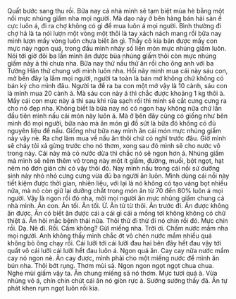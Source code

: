 Quất bước sang thu rồi. Bữa nay cả nhà mình sẽ tạm biệt mùa hè bằng một nồi mực nhúng giấm nha mọi người. Mà dạo này ở bên hàng bán hải sản ế cực luôn á, đi ra chợ không có gì để mua luôn á mọi người. Bình thường đi chợ hả là ta nói lượn một vòng một thôi là tay xách nách mang rồi bữa nay mình lượn mấy vòng luôn chưa biết ăn gì. Thấy cô kia bán được mấy con mực này ngon quá, trong đầu mình nhảy số liền món mực nhúng giấm luôn. Nói tới giờ đôi ba lần mình ăn được bùa nhúng giấm thôi còn mực nhúng giấm này á thì chưa nha. Bữa nay thử nấu thử ăn rồi cho ông anh với ba Tường Hân thử chung với mình luôn nha. Hồi nãy mình mua cái này sáu con, mở bên đây lạ lắm mọi người, người ta toàn là bán mớ không chứ không có bán ký cho mình đâu. Người ta để ra ba con một mớ vậy là 10 cành, sáu con là mình mua 20 cành á. Mà sáu con này á thì chắc được khoảng 1 kg thôi à. Mấy cái con mực này á thì sau khi rửa sạch rồi thì mình sẽ cắt cưng cưng ra cho nó đẹp nha. Không biết là bữa nay nó có ngon hay không nữa chứ lần đầu tiên mình nấu cái món này luôn á. Mà ở bên đây cũng có giống như bên mình đó mọi người, bữa nào mà ăn món gì đồ sứt là bữa đó không có đủ nguyên liệu để nấu. Giống như bữa nay mình ăn cái món mực nhúng giấm này vậy nè. Ra chợ làm mua về nấu ăn thôi chứ có nghĩ trước đâu. Giờ mình sẽ cháy tỏi xả gừng trước cho nó thơm, xong sau đó mình sẽ cho nước vô trong này. Cái này mà có nước dừa thì chắc nó sẽ ngon hơn á. Nhúng giấm mà mình sẽ nêm thêm vô trong này một ít giấm, đường, muối, bột ngọt, hạt nêm nó đơn giản chỉ có vậy thôi đó. Nay mình nấu trong cái nồi sứ dưỡng sinh này nhỏ nhỏ cưng cưng vừa đủ ba người ăn luôn. Mình dùng cái nồi này tiết kiệm được thời gian, nhiên liệu, với lại là nó không có tạo váng bọt nhiều nữa, mà nó còn giữ lại dưỡng chất trong món ăn từ 70 đến 80% luôn á mọi người. Vậy là ngon rồi đó nha, mời mọi người ăn mực nhúng giấm chung cả nhà mình. Ăn con. Ăn tối. Ăn tối. Ừ. Ăn từ từ thôi. Ăn trước đi. Ăn được không ăn được. Ăn có biết ăn được cái a cái gì cái a mồng tơi không không có chữ thiệt á. Ăn hôi mắc bệnh thái nữa. Thôi thử đi thử đi nó chín rồi đó. Mực chín rồi. Dạ. Nè đi. Rồi. Cầm không? Gửi miếng nha. Trời ơi. Chấm nước mắm nha mọi người. Anh không thấy mình chắc ớt vô chén nước mắm nhiều quá không bỏ ông chạy rồi. Cái lưỡi tới cái lưỡi đau hai bên đây hết đau vậy tới quất vô cái lưỡi cái lưỡi hết đau luôn á. Ngon quá ăn. Cay cay nữa nước mắm cay nó ngon nè. Ăn cay được, mình phải cho một miếng nước để mình ăn bún nha. Thôi bớt rụng. Thơm mùi sả. Ngon ngon ngọt ngọt chua chua. Nghe mùi giấm vậy ta. Ăn chung miếng sả nó thơm. Mực tươi quá à. Vừa nhúng vô á, chín chín chút cái ăn nó giòn rực à. Sướng sướng thấy đã. Ăn tự phát khen rụm ngọt luôn rồi kìa.
